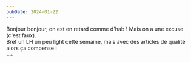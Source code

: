 ```yaml
---
pubDate: 2024-01-22
---
```


Bonjour bonjour, on est en retard comme d'hab ! Mais on a une excuse (c'est faux).  
Bref un LH un peu light cette semaine, mais avec des articles de qualité alors ça compense !  
++